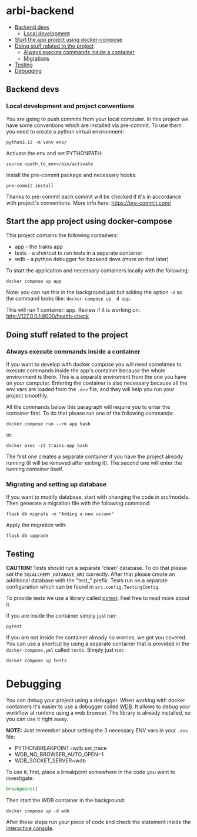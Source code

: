# arbi-backend

* [Backend devs](#backend-devs)
  * [Local development](#local-development-and-project-conventions)
* [Start the app project using docker-compose](#start-the-app-project-using-docker-compose)
* [Doing stuff related to the project](#doing-stuff-related-to-the-project)
  * [Always execute commands inside a container](#always-execute-commands-inside-a-container)
  * [Migrations](#migrating-and-setting-up-database)
* [Testing](#testing)
* [Debugging](#debugging)


## Backend devs
### Local development and project conventions
You are going to push commits from your local computer.
In this project we have some conventions which are installed via pre-commit.
To use them you need to create a python virtual environment:
```shell
python3.12 -m venv env/
```

Activate the env and set PYTHONPATH:
```shell
source <path_to_env>/bin/activate
```

Install the pre-commit package and necessary hooks:
```shell
pre-commit install
```

Thanks to pre-commit each commit will be checked if it's in accordance with
project's conventions. More info here: https://pre-commit.com/


## Start the app project using docker-compose
This project contains the following containers:
- app - the trains app
- tests - a shortcut to run tests in a separate container
- wdb - a python debugger for backend devs (more on that later)

To start the application and necessary containers locally with the following:
```shell
docker compose up app
```
Note: you can run this in the background just but adding the option `-d` so the command looks like:
`docker compose up -d app`.

This will run 1 container: app. Review if it is working on:
http://127.0.0.1:8000/health-check


## Doing stuff related to the project
### Always execute commands inside a container
If you want to develop with docker compose you will need sometimes to execute commands
inside the app's container because the whole environment is there. This is a separate enviroment from the
one you have on your computer. Entering the container is also necessary because all the env vars are loaded
from the `.env` file, and they will help you run your project smoothly.

All the commands below this paragraph will require you to enter the container first. To do that
please run one of the following commands:
```shell
docker compose run --rm app bash
```
or:
```shell
docker exec -it trains-app bash
```

The first one creates a separate container if you have the project already running (it will be removed after
exiting it). The second one will enter the running container itself.

### Migrating and setting up database
If you want to modify database, start with changing the code in src/models. Then generate a migration file
with the following command:
```shell
flask db migrate -m "Adding a new column"
```

Apply the migration with:
```shell
flask db upgrade
```

## Testing
**CAUTION!** Tests should run a separate 'clean' database. To do that please set the
`SQLALCHEMY_DATABASE_URI` correctly. After that please create an additional database with the "test_" prefix.
Tests run on a separate configuration which can be found in `src.config.TestingConfig`.

To provide tests we use a library called [pytest](https://docs.pytest.org/en/8.0.x/). Feel free to read more about it.

If you are inside the container simply just run:
```shell
pytest
```
If you are not inside the container already no worries, we got you covered. You can use a shortcut by using a separate
container that is provided in the `docker-compose.yml` called `tests`. Simply just run:
```shell
docker compose up tests
```

# Debugging
You can debug your project using a debugger. When working with docker containers it's easier to use
a debugger called [WDB](https://github.com/Kozea/wdb). It allows to debug your workflow at runtime
using a web browser. The library is already installed, so you can use it right away.

**NOTE:** Just remember about setting the 3 necessary ENV vars in your `.env` file:
* PYTHONBREAKPOINT=wdb.set_trace
* WDB_NO_BROWSER_AUTO_OPEN=1
* WDB_SOCKET_SERVER=wdb

To use it, first, place a breakpoint somewhere in the code you want to investigate:
```python
breakpoint()
```
Then start the WDB container in the background:
```shell
docker compose up -d wdb
```

After these steps run your piece of code and check the statement inside the
[interactive console](http://127.0.0.1:1984/).
